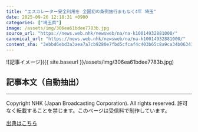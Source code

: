 ```yaml
---
title: "エスカレーター安全利用を 全国初の条例施行まもなく4年 埼玉"
date: 2025-09-26 12:18:31 +0900
categories: ["埼玉県"]
image: /assets/img/306ea61bdee7783b.jpg
source_url: "https://news.web.nhk/newsweb/na/na-k10014932881000/"
canonical_url: "https://news.web.nhk/newsweb/na/na-k10014932881000/"
content_sha: "3ebbd6ebd3a3aea7a7cb9280e7fbd5cfcaf4c403b65c8a9ca34b063413403c97"
---
```


![記事イメージ]({{ site.baseurl }}/assets/img/306ea61bdee7783b.jpg)

## 記事本文（自動抽出）
<div><div class="_13tndsj2"><nav aria-label="フッターサイトナビゲーション" class="_13tndsj4"></nav><hr class="esl7kn2s esl7kn1l esl7kn1n _14xli2ae"><p class="esl7kn2s esl7kn1m esl7kn1o _1yvk0f68 _1lugom81">Copyright NHK (Japan Broadcasting Corporation). All rights reserved. 許可なく転載することを禁じます。このページは受信料で制作しています。</p></div></div>

[出典はこちら](https://news.web.nhk/newsweb/na/na-k10014932881000/)
